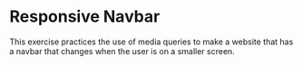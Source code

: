 Responsive Navbar
====================

This exercise practices the use of media queries to make a website that has a navbar that changes when the user is on a smaller screen.